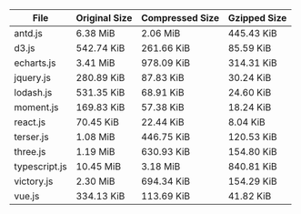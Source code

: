 | File | Original Size | Compressed Size | Gzipped Size |
| --- | --- | --- | --- |
| antd.js | 6.38 MiB | 2.06 MiB | 445.43 KiB |
| d3.js | 542.74 KiB | 261.66 KiB | 85.59 KiB |
| echarts.js | 3.41 MiB | 978.09 KiB | 314.31 KiB |
| jquery.js | 280.89 KiB | 87.83 KiB | 30.24 KiB |
| lodash.js | 531.35 KiB | 68.91 KiB | 24.60 KiB |
| moment.js | 169.83 KiB | 57.38 KiB | 18.24 KiB |
| react.js | 70.45 KiB | 22.44 KiB | 8.04 KiB |
| terser.js | 1.08 MiB | 446.75 KiB | 120.53 KiB |
| three.js | 1.19 MiB | 630.93 KiB | 154.80 KiB |
| typescript.js | 10.45 MiB | 3.18 MiB | 840.81 KiB |
| victory.js | 2.30 MiB | 694.34 KiB | 154.29 KiB |
| vue.js | 334.13 KiB | 113.69 KiB | 41.82 KiB |
